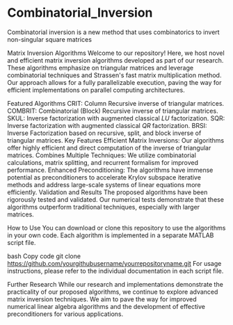 # Combinatorial_Inversion
Combinatorial inversion is a new method that uses combinatorics to invert non-singular square matrices

Matrix Inversion Algorithms
Welcome to our repository! Here, we host novel and efficient matrix inversion algorithms developed as part of our research. These algorithms emphasize on triangular matrices and leverage combinatorial techniques and Strassen's fast matrix multiplication method. Our approach allows for a fully parallelizable execution, paving the way for efficient implementations on parallel computing architectures.

Featured Algorithms
CRIT: Column Recursive inverse of triangular matrices.
COMBRIT: Combinatorial (Block) Recursive inverse of triangular matrices.
SKUL: Inverse factorization with augmented classical $LU$ factorization.
SQR: Inverse factorization with augmented classical $QR$ factorization.
BRSI: Inverse Factorization based on recursive, split, and block inverse of triangular matrices.
Key Features
Efficient Matrix Inversions: Our algorithms offer highly efficient and direct computation of the inverse of triangular matrices.
Combines Multiple Techniques: We utilize combinatorial calculations, matrix splitting, and recurrent formalism for improved performance.
Enhanced Preconditioning: The algorithms have immense potential as preconditioners to accelerate Krylov subspace iterative methods and address large-scale systems of linear equations more efficiently.
Validation and Results
The proposed algorithms have been rigorously tested and validated. Our numerical tests demonstrate that these algorithms outperform traditional techniques, especially with larger matrices.

How to Use
You can download or clone this repository to use the algorithms in your own code. Each algorithm is implemented in a separate MATLAB script file.

bash
Copy code
git clone https://github.com/yourgithubusername/yourrepositoryname.git
For usage instructions, please refer to the individual documentation in each script file.

Further Research
While our research and implementations demonstrate the practicality of our proposed algorithms, we continue to explore advanced matrix inversion techniques. We aim to pave the way for improved numerical linear algebra algorithms and the development of effective preconditioners for various applications.


